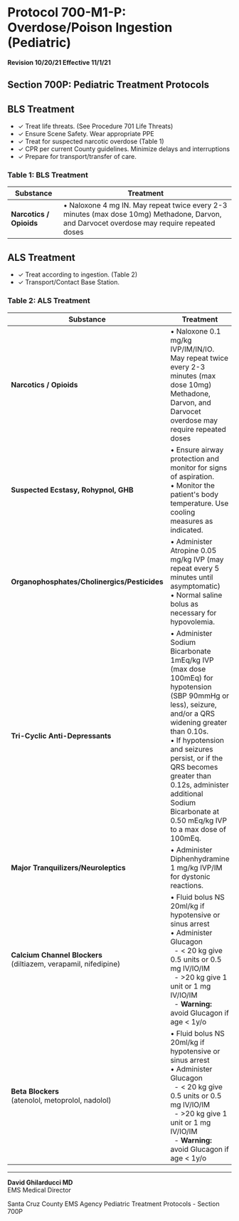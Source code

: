 # Protocol 700-M1-P: Overdose/Poison Ingestion (Pediatric)

**Revision 10/20/21 Effective 11/1/21**

## Section 700P: Pediatric Treatment Protocols

## BLS Treatment

- ✓ Treat life threats. (See Procedure 701 Life Threats)
- ✓ Ensure Scene Safety. Wear appropriate PPE
- ✓ Treat for suspected narcotic overdose (Table 1)
- ✓ CPR per current County guidelines. Minimize delays and interruptions
- ✓ Prepare for transport/transfer of care.

### Table 1: BLS Treatment

| Substance | Treatment |
|-----------|-----------|
| **Narcotics / Opioids** | • Naloxone 4 mg IN. May repeat twice every 2-3 minutes (max dose 10mg) Methadone, Darvon, and Darvocet overdose may require repeated doses |

## ALS Treatment

- ✓ Treat according to ingestion. (Table 2)
- ✓ Transport/Contact Base Station.

### Table 2: ALS Treatment

| Substance | Treatment |
|-----------|-----------|
| **Narcotics / Opioids** | • Naloxone 0.1 mg/kg IVP/IM/IN/IO. May repeat twice every 2-3 minutes (max dose 10mg) Methadone, Darvon, and Darvocet overdose may require repeated doses |
| **Suspected Ecstasy, Rohypnol, GHB** | • Ensure airway protection and monitor for signs of aspiration.<br>• Monitor the patient's body temperature. Use cooling measures as indicated. |
| **Organophosphates/Cholinergics/Pesticides** | • Administer Atropine 0.05 mg/kg IVP (may repeat every 5 minutes until asymptomatic)<br>• Normal saline bolus as necessary for hypovolemia. |
| **Tri-Cyclic Anti-Depressants** | • Administer Sodium Bicarbonate 1mEq/kg IVP (max dose 100mEq) for hypotension (SBP 90mmHg or less), seizure, and/or a QRS widening greater than 0.10s.<br>• If hypotension and seizures persist, or if the QRS becomes greater than 0.12s, administer additional Sodium Bicarbonate at 0.50 mEq/kg IVP to a max dose of 100mEq. |
| **Major Tranquilizers/Neuroleptics** | • Administer Diphenhydramine 1 mg/kg IVP/IM for dystonic reactions. |
| **Calcium Channel Blockers**<br>(diltiazem, verapamil, nifedipine) | • Fluid bolus NS 20ml/kg if hypotensive or sinus arrest<br>• Administer Glucagon<br>&nbsp;&nbsp;- < 20 kg give 0.5 units or 0.5 mg IV/IO/IM<br>&nbsp;&nbsp;- >20 kg give 1 unit or 1 mg IV/IO/IM<br>&nbsp;&nbsp;- **Warning:** avoid Glucagon if age < 1y/o |
| **Beta Blockers**<br>(atenolol, metoprolol, nadolol) | • Fluid bolus NS 20ml/kg if hypotensive or sinus arrest<br>• Administer Glucagon<br>&nbsp;&nbsp;- < 20 kg give 0.5 units or 0.5 mg IV/IO/IM<br>&nbsp;&nbsp;- >20 kg give 1 unit or 1 mg IV/IO/IM<br>&nbsp;&nbsp;- **Warning:** avoid Glucagon if age < 1y/o |

---

**David Ghilarducci MD**  
EMS Medical Director

Santa Cruz County EMS Agency Pediatric Treatment Protocols - Section 700P

